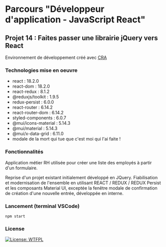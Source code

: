 # Parcours "Développeur d'application - JavaScript React"

## Projet 14 : Faites passer une librairie jQuery vers React

Environnement de développement créé avec [CRA](https://create-react-app.dev/)

### Technologies mise en oeuvre

- react : 18.2.0
- react-dom : 18.2.0
- react-redux : 8.1.2
- @reduxjs/toolkit : 1.9.5
- redux-persist : 6.0.0
- react-router : 6.14.2
- react-router-dom : 6.14.2
- styled-components : 6.0.7
- @mui/icons-material : 5.14.3
- @mui/material : 5.14.3
- @mui/x-data-grid : 6.11.0
- modale de la mort qui tue que c'est moi qui l'ai faite !

### Fonctionnalités

Application métier RH utilisée pour créer une liste des employés à partir d'un formulaire.

Reprise d'un projet existant initialement développé en JQuery.
Fiabilisation et modernisation de l'ensemble en utilisant REACT / REDUX / REDUX Persist et les composants Material UI, exceptée la fenêtre modale de confirmation de création d'une nouvelle entrée, développée en interne.

### Lancement (terminal VSCode)

```
npm start
```

### License

[![License: WTFPL](https://img.shields.io/badge/License-WTFPL-brightgreen.svg)](http://www.wtfpl.net/about/)
